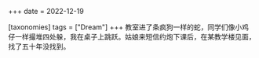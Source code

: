 +++
date = 2022-12-19

[taxonomies]
tags = ["Dream"]
+++ 
教室进了条疯狗一样的蛇，同学们像小鸡仔一样撮堆四处躲，我在桌子上跳跃。姑娘来短信约炮下课后，在某教学楼见面，找了五十年没找到。
<!-- more -->